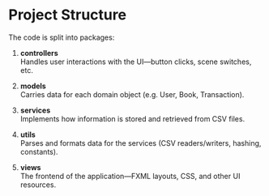 # Project Structure

The code is split into packages:

1. **controllers**  
   Handles user interactions with the UI—button clicks, scene switches, etc.

2. **models**  
   Carries data for each domain object (e.g. User, Book, Transaction).

3. **services**  
   Implements how information is stored and retrieved from CSV files.

4. **utils**  
   Parses and formats data for the services (CSV readers/writers, hashing, constants).

5. **views**  
   The frontend of the application—FXML layouts, CSS, and other UI resources.

